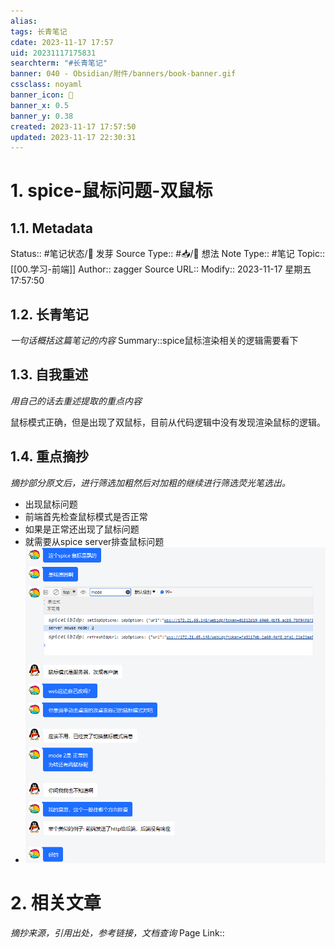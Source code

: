 ```yaml
---
alias: 
tags: 长青笔记
cdate: 2023-11-17 17:57
uid: 20231117175831
searchterm: "#长青笔记"
banner: 040 - Obsidian/附件/banners/book-banner.gif
cssclass: noyaml
banner_icon: 💌
banner_x: 0.5
banner_y: 0.38
created: 2023-11-17 17:57:50
updated: 2023-11-17 22:30:31
---
```


# 1. spice-鼠标问题-双鼠标

## 1.1. Metadata

Status:: #笔记状态/🌱 发芽
Source Type:: #📥/💭 想法 
Note Type:: #笔记
Topic:: [[00.学习-前端]]
Author:: zagger
Source URL::
Modify:: 2023-11-17 星期五 17:57:50

## 1.2. 长青笔记

_一句话概括这篇笔记的内容_
Summary::spice鼠标渲染相关的逻辑需要看下

## 1.3. 自我重述

_用自己的话去重述提取的重点内容_

鼠标模式正确，但是出现了双鼠标，目前从代码逻辑中没有发现渲染鼠标的逻辑。

## 1.4. 重点摘抄

_摘抄部分原文后，进行筛选加粗然后对加粗的继续进行筛选荧光笔选出。_

- 出现鼠标问题
- 前端首先检查鼠标模式是否正常
- 如果是正常还出现了鼠标问题
- 就需要从spice server排查鼠标问题
- ![image.png](https://raw.githubusercontent.com/zaggerj/obsidian_picgo/main/obsidian/20231117180039.png)

# 2. 相关文章

_摘抄来源，引用出处，参考链接，文档查询_
Page Link::


